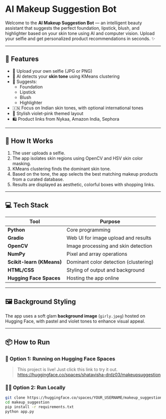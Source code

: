 
# AI Makeup Suggestion Bot

Welcome to the **AI Makeup Suggestion Bot** — an intelligent beauty assistant that suggests the perfect foundation, lipstick, blush, and highlighter based on your skin tone using AI and computer vision. Upload your selfie and get personalized product recommendations in seconds. ✨

---

## 🌈 Features

- 📸 Upload your own selfie (JPG or PNG)
- 🧠 AI detects your **skin tone** using KMeans clustering
- 💄 Suggests:
  - Foundation
  - Lipstick
  - Blush
  - Highlighter
- 🇮🇳 Focus on Indian skin tones, with optional international tones
- 🎨 Stylish violet-pink themed layout
- 🛍 Product links from Nykaa, Amazon India, Sephora

---

## 🧠 How It Works

1. The user uploads a selfie.
2. The app isolates skin regions using OpenCV and HSV skin color masking.
3. KMeans clustering finds the dominant skin tone.
4. Based on the tone, the app selects the best matching makeup products from a curated database.
5. Results are displayed as aesthetic, colorful boxes with shopping links.

---

## 💻 Tech Stack

| Tool       | Purpose |
|----------- |---------|
| **Python** | Core programming |
| **Gradio** | Web UI for image upload and results |
| **OpenCV** | Image processing and skin detection |
| **NumPy**  | Pixel and array operations |
| **Scikit-learn (KMeans)** | Dominant color detection (clustering) |
| **HTML/CSS** | Styling of output and background |
| **Hugging Face Spaces** | Hosting the app online

---

## 🖼 Background Styling

The app uses a soft glam **background image** (`girly.jpeg`) hosted on Hugging Face, with pastel and violet tones to enhance visual appeal.

---

## 📦 How to Run

### 🔧 Option 1: Running on Hugging Face Spaces
> This project is live! Just click this link to try it out.
> https://huggingface.co/spaces/shatavisha-drdz03/makeupsuggestion


### 🧑‍💻 Option 2: Run Locally
```bash
git clone https://huggingface.co/spaces/YOUR_USERNAME/makeup_suggestion
cd makeup_suggestion
pip install -r requirements.txt
python app.py
